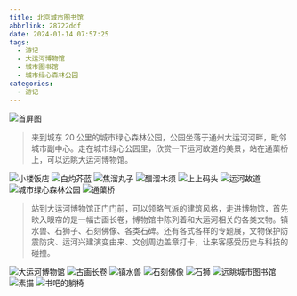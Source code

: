 ```yaml
---
title: 北京城市图书馆
abbrlink: 28722ddf
date: 2024-01-14 07:57:25
tags:
  - 游记
  - 大运河博物馆
  - 城市图书馆
  - 城市绿心森林公园
categories:
  - 游记
---
```


![首屏图](https://s11.ax1x.com/2024/01/15/pFiGRfJ.jpg)

<!-- more -->

> 来到城东 20 公里的城市绿心森林公园，公园坐落于通州大运河河畔，毗邻城市副中心。走在城市绿心公园里，欣赏一下运河故道的美景，站在通蕖桥上，可以远眺大运河博物馆。

![小楼饭店](https://s11.ax1x.com/2024/01/15/pFiG6TU.jpg)
![白灼芥蓝](https://s11.ax1x.com/2024/01/15/pFiGfp9.jpg)
![焦溜丸子](https://s11.ax1x.com/2024/01/15/pFiGgkF.jpg)
![醋溜木须](https://s11.ax1x.com/2024/01/15/pFiG2Y4.jpg)
![上上码头](https://s11.ax1x.com/2024/01/15/pFiGRfJ.jpg)
![运河故道](https://s11.ax1x.com/2024/01/15/pFiGhlR.jpg)
![城市绿心森林公园](https://s11.ax1x.com/2024/01/15/pFiG5Ox.jpg)
![通蕖桥](https://s11.ax1x.com/2024/01/15/pFiG461.jpg)

> 站到大运河博物馆正门门前，可以领略气派的建筑风格，走进博物馆，首先映入眼帘的是一幅古画长卷，博物馆中陈列着和大运河相关的各类文物。镇水兽、石狮子、石刻佛像、各类石碑。还有各式各样的专题展，文物保护防震防灾、运河兴建演变由来、文创周边盖章打卡，让来客感受历史与科技的碰撞。

![大运河博物馆](https://s11.ax1x.com/2024/01/15/pFiJ39J.jpg)
![古画长卷](https://s11.ax1x.com/2024/01/15/pFiJJj1.jpg)
![镇水兽](https://s11.ax1x.com/2024/01/15/pFiJ839.jpg)
![石刻佛像](https://s11.ax1x.com/2024/01/15/pFiJQNF.jpg)
![石狮](https://s11.ax1x.com/2024/01/15/pFiJlh4.jpg)
![远眺城市图书馆](https://s11.ax1x.com/2024/01/15/pFiJGcR.jpg)
![素描](https://s11.ax1x.com/2024/01/15/pFiJNB6.jpg)
![书吧的躺椅](https://s11.ax1x.com/2024/01/15/pFiJtnx.jpg)
